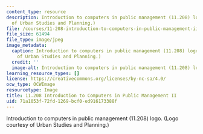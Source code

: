 ```yaml
---
content_type: resource
description: Introduction to computers in public management (11.208) logo. (Logo courtesy
  of Urban Studies and Planning.)
file: /courses/11-208-introduction-to-computers-in-public-management-ii-january-iap-2002/71a1053f72fd1269bcf0ed916173388f_11-208iap02.jpg
file_size: 61494
file_type: image/jpeg
image_metadata:
  caption: Introduction to computers in public management (11.208) logo. (Logo courtesy
    of Urban Studies and Planning.)
  credit: ''
  image-alt: Introduction to computers in public management (11.208) logo.
learning_resource_types: []
license: https://creativecommons.org/licenses/by-nc-sa/4.0/
ocw_type: OCWImage
resourcetype: Image
title: 11.208 Introduction to Computers in Public Management II
uid: 71a1053f-72fd-1269-bcf0-ed916173388f
---
```

Introduction to computers in public management (11.208) logo. (Logo courtesy of Urban Studies and Planning.)